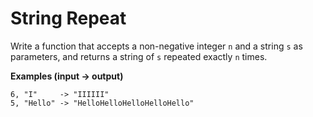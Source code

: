 # String Repeat

Write a function that accepts a non-negative integer `n` and a string `s` as parameters, and returns a string of `s` repeated exactly `n` times.

**Examples (input -> output)**
```
6, "I"     -> "IIIIII"
5, "Hello" -> "HelloHelloHelloHelloHello"
```


